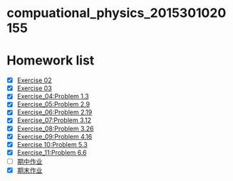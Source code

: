 # compuational_physics_2015301020155
# Homework list
- [x] [Exercise 02](https://github.com/yuyuwei/compuational_physics_2015301020155/blob/master/Exercise_02)
- [x] [Exercise 03](https://github.com/yuyuwei/compuational_physics_2015301020155/blob/master/homework%203.py)
- [x] [Exercise_04:Problem 1.3](https://www.zybuluo.com/yuyuwei/note/1011242)
- [x] [Exercise_05:Problem 2.9](https://www.zybuluo.com/yuyuwei/note/1011425)
- [x] [Exercise_06:Problem 2.19](https://www.zybuluo.com/yuyuwei/note/922437)
- [x] [Exercise_07:Problem 3.12](https://www.zybuluo.com/yuyuwei/note/1011464)
- [x] [Exercise_08:Problem 3.26](https://www.zybuluo.com/yuyuwei/note/1011465)
- [x] [Exercise_09:Problem 4.16](https://www.zybuluo.com/yuyuwei/note/1014058)
- [x] [Exercise 10:Problem 5.3](https://www.zybuluo.com/yuyuwei/note/1014059)
- [x] [Exercise_11:Problem 6.6](https://www.zybuluo.com/yuyuwei/note/1014122)
- [ ] [期中作业](https://github.com/yuyuwei/compuational_physics_2015301020155/blob/master/Exercise_14:Chapter%206%20problem%206.15:The%20realistic%20string%20problem)
- [x] [期末作业](https://www.zybuluo.com/yuyuwei/note/1011468)
